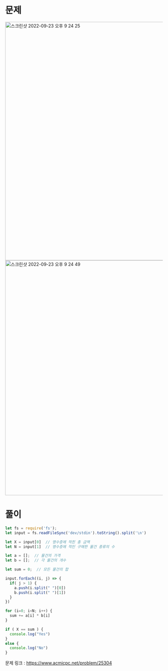 # 문제

<img width="759" alt="스크린샷 2022-09-23 오후 9 24 25" src="https://user-images.githubusercontent.com/103481518/191959615-17c2edf5-b559-4599-9695-8f9745bd0293.png">

<img width="748" alt="스크린샷 2022-09-23 오후 9 24 49" src="https://user-images.githubusercontent.com/103481518/191959634-e1951469-b67f-41a9-b3f2-83f5106c99d2.png">




# 풀이

```javascript
let fs = require('fs');
let input = fs.readFileSync('dev/stdin').toString().split('\n')

let X = input[0]  // 영수증에 적힌 총 금액
let N = input[1]  // 영수증에 적인 구매한 물건 종류의 수

let a = [];  // 물건의 가격
let b = [];  // 각 물건의 개수

let sum = 0;  // 모든 물건의 합

input.forEach((i, j) => {
  if( j > 1) {
    a.push(i.split(" ")[0])
    b.push(i.split(" ")[1])
  }
})

for (i=0; i<N; i++) {
  sum += a[i] * b[i]
}

if ( X == sum ) {
  console.log("Yes")
}
else {
  console.log("No")
}
```

문제 링크 : https://www.acmicpc.net/problem/25304
